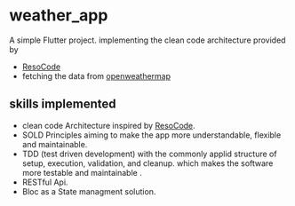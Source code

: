 # weather_app

A simple Flutter project. implementing the clean code architecture provided by
 - [ResoCode](https://resocoder.com/flutter-clean-architecture-tdd/)
 - fetching the data from [openweathermap](https://openweathermap.org/api)




## skills implemented 
- clean code Architecture inspired by [ResoCode](https://resocoder.com/).
- SOLD Principles aiming to make the app more understandable, flexible and maintainable.
- TDD (test driven development) with the commonly applid structure of setup,  execution,        validation, and cleanup. which makes the software more testable and maintainable .
- RESTful Api.
- Bloc as a State managment solution.


